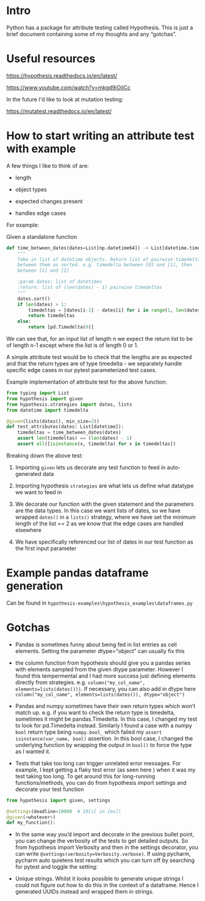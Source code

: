 # Intro

Python has a package for attribute testing called Hypothesis.  This is just a brief document containing some of my thoughts and any “gotchas”.

# Useful resources


https://hypothesis.readthedocs.io/en/latest/

https://www.youtube.com/watch?v=mkgd9iOiICc


In the future I'd like to look at mutation testing:

https://mutatest.readthedocs.io/en/latest/




# How to start writing an attribute test with example

A few things I like to think of are:

* length

* object types

* expected changes present

* handles edge cases

For example:

Given a standalone function

```python
def time_between_dates(dates=List[np.datetime64]) -> List[datetime.timedelta]:
    """
    Take in list of datetime objects. Return list of pairwise timedeltas
    between them as sorted. e.g. timedelta between [0] and [1], then
    between [1] and [2]

    :param dates: list of datetimes
    :return: list of (len(dates) - 1) pairwise timedeltas
    """
    dates.sort()
    if len(dates) > 1:
        timedeltas = [dates[i-1] - dates[i] for i in range(1, len(dates))]
        return timedeltas
    else:
        return [pd.Timedelta(0)]
```


We can see that, for an input list of length n we expect the return list to be of length n-1 except where the list is of length 0 or 1.

A simple attribute test would be to check that the lengths are as expected and that the return types are of type timedelta - we separately handle specific edge cases in our pytest parameterized test cases.

Example implementation of attribute test for the above function:

```python
from typing import List
from hypothesis import given
from hypothesis.strategies import dates, lists
from datetime import timedelta

@given(lists(dates(), min_size=2))
def test_attributes(dates: List[datetime]):
    timedeltas = time_between_dates(dates)
    assert len(timedeltas) == (len(dates) - 1)
    assert all([isinstance(x, timedelta) for x in timedeltas])
```


Breaking down the above test:

1. Importing `given` lets us decorate any test function to feed in auto-generated data

2. Importing hypothesis `strategies` are what lets us define what datatype we want to feed in

3. We decorate our function with the given statement and the parameters are the data types. In this case we want lists of dates, so we have wrapped `dates()` in a `lists()` strategy, where we have set the minimum length of the list == 2 as we know that the edge cases are handled elsewhere

4. We have specifically referenced our list of dates in our test function as the first input parameter

# Example pandas dataframe generation
Can be found in `hypothesis-examples\hypothesis_examples\dataframes.py`

# Gotchas

* Pandas is sometimes funny about being fed in list entries as cell elements. Setting the parameter dtype="object" can usually fix this

* the column function from hypothesis should give you a pandas series with elements sampled from the given dtype parameter. However I found this tempermental and I had more success just defining elements directly from strategies. e.g. `column("my_col_name", elements=lists(dates()))`. If necessary, you can also add in dtype here `column("my_col_name", elements=lists(dates()), dtype="object")`

* Pandas and numpy sometimes have their own return types which won’t match up. e.g. if you want to check the return type is timedelta, sometimes it might be pandas.Timedelta. In this case, I changed my test to look for pd.Timedelta instead. Similarly I found a case with a numpy `bool` return type being `numpy.bool_` which failed my `assert isinstance(var_name, bool)` assertion. In this bool case, I changed the underlying function by wrapping the output in `bool()` to force the type as I wanted it.

* Tests that take too long can trigger unrelated error messages. For example, I kept getting a flaky test error (as seen here  ) when it was my test taking too long. To get around this for long-running functions/methods, you can do from hypothesis import settings and decorate your test function

```python
from hypothesis import given, settings

@settings(deadline=10000  # 10[s] in [ms])
@given(<whatever>)
def my_function():
```

* In the same way you’d import and decorate in the previous bullet point, you can change the verbosity of the tests to get detailed outputs. So from hypothesis import Verbosity and then in the settings decorator, you can write `@settings(verbosity=Verbosity.verbose)`. If using pycharm, pycharm auto quietens test results which you can turn off by searching for pytest and toggle the setting:

* Unique strings. Whilst it looks possible to generate unique strings I could not figure out how to do this in the context of a dataframe. Hence I generated UUIDs instead and wrapped them in strings.